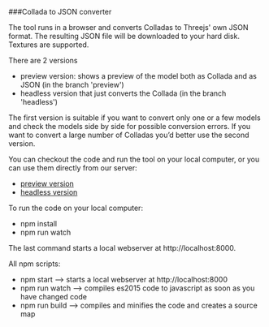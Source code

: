 ###Collada to JSON converter

The tool runs in a browser and converts Colladas to Threejs' own JSON format. The resulting JSON file will be downloaded to your hard disk. Textures are supported.


There are 2 versions

 - preview version: shows a preview of the model both as Collada and as JSON (in the branch 'preview')
 - headless version that just converts the Collada (in the branch 'headless')

The first version is suitable if you want to convert only one or a few models and check the models side by side for possible conversion errors. If you want to convert a large number of Colladas you’d better use the second version.


You can checkout the code and run the tool on your local computer, or you can use them directly from our server:

 - [preview version](http://data.tweedegolf.nl/collada2json/)
 - [headless version](http://data.tweedegolf.nl/collada2json_headless/)


To run the code on your local computer:

 - npm install
 - npm run watch

The last command starts a local webserver at http://localhost:8000.

All npm scripts:

 - npm start --> starts a local webserver at http://localhost:8000
 - npm run watch --> compiles es2015 code to javascript as soon as you have changed code
 - npm run build --> compiles and minifies the code and creates a source map

